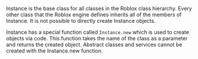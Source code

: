 Instance is the base class for all classes in the Roblox class hierarchy. Every other class that the Roblox engine defines inherits all of the members of Instance. It is not possible to directly create Instance objects.

Instance has a special function called `Instance.new` which is used to create objects via code. This function takes the name of the class as a parameter and returns the created object. Abstract classes and services cannot be created with the Instance.new function.